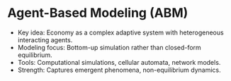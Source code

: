 # Agent-Based Modeling (ABM)

- Key idea: Economy as a complex adaptive system with heterogeneous interacting agents.
- Modeling focus: Bottom-up simulation rather than closed-form equilibrium.
- Tools: Computational simulations, cellular automata, network models.
- Strength: Captures emergent phenomena, non-equilibrium dynamics.
